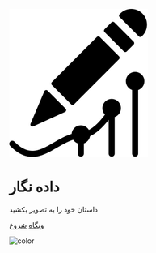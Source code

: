<!-- _coverpage.md -->

![logo](_media/icon.svg)

# داده نگار

داستان خود را به تصویر بکشید


[وبگاه](https://dnegar.ir)
[شروع](#داده-نگار)

<!-- background color -->

![color](#f0f0f0)
